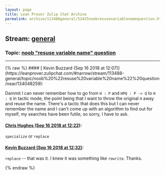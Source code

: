 ```yaml
---
layout: page
title: Lean Prover Zulip Chat Archive 
permalink: archive/113488general/52425noobresusevariablenamequestion.html
---
```


## Stream: [general](https://leanprover-community.github.io/archive/113488general/index.html)
### Topic: [noob "resuse variable name" question](https://leanprover-community.github.io/archive/113488general/52425noobresusevariablenamequestion.html)

---

<base href="https://leanprover.zulipchat.com">
{% raw %}
#### [ Kevin Buzzard (Sep 16 2018 at 12:07)](https://leanprover.zulipchat.com/#narrow/stream/113488-general/topic/noob%20%22resuse%20variable%20name%22%20question/near/134048259):
<p>Dammit I can never remember how to go from <code>H : P</code> and <code>HPQ : P -&gt; Q</code> to <code>H : Q</code> in tactic mode, the point being that I want to throw the original <code>H</code> away and reuse the name. There's a tactic that does this but I can never remember the name and I can't come up with an algorithm to find out for myself, my searches have been futile, so sorry, I have to ask.</p>

#### [ Chris Hughes (Sep 16 2018 at 12:22)](https://leanprover.zulipchat.com/#narrow/stream/113488-general/topic/noob%20%22resuse%20variable%20name%22%20question/near/134048665):
<p><code>specialize</code> or <code>replace</code></p>

#### [ Kevin Buzzard (Sep 16 2018 at 12:32)](https://leanprover.zulipchat.com/#narrow/stream/113488-general/topic/noob%20%22resuse%20variable%20name%22%20question/near/134048907):
<p><code>replace</code> -- that was it. I knew it was something like <code>rewrite</code>. Thanks.</p>


{% endraw %}

